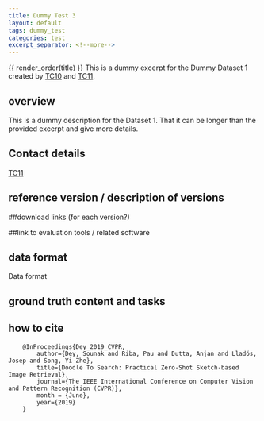 ```yaml
---
title: Dummy Test 3
layout: default
tags: dummy_test
categories: test
excerpt_separator: <!--more-->
---
```

{{ render_order(title) }}
This is a dummy excerpt for the Dummy Dataset 1 created by [TC10][tc10web] and
[TC11][tc11web].

<!--more-->

## overview

This is a dummy description for the Dataset 1. That it can be longer than the
provided excerpt and give more details.

## Contact details
[TC11][tc11web]

## reference version / description of versions

##download links (for each version?)

##link to evaluation tools / related software

## data format
Data format

## ground truth content and tasks

## how to cite

```
    @InProceedings{Dey_2019_CVPR,
        author={Dey, Sounak and Riba, Pau and Dutta, Anjan and Lladós, Josep and Song, Yi-Zhe},
        title={Doodle To Search: Practical Zero-Shot Sketch-based Image Retrieval},
        journal={The IEEE International Conference on Computer Vision and Pattern Recognition (CVPR)},
        month = {June},
        year={2019}
    }
```

[tc11web]: http://www.iapr-tc11.org/mediawiki/index.php?title=IAPR-TC11:Reading_Systems
[tc10web]: https://iapr-tc10.univ-lr.fr/?page_id=85
